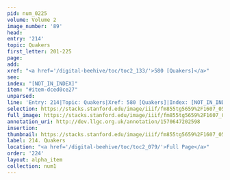 ```yaml
---
pid: num_0225
volume: Volume 2
image_number: '89'
head: 
entry: '214'
topic: Quakers
first_letter: 201-225
page: 
add: 
xref: "<a href='/digital-beehive/toc/toc2_133/'>580 [Quakers]</a>"
see: 
index: "[NOT_IN_INDEX]"
item: "#item-dced0ce27"
unparsed: 
line: 'Entry: 214|Topic: Quakers|Xref: 580 [Quakers]|Index: [NOT_IN_INDEX]|#item-dced0ce27'
selection: https://stacks.stanford.edu/image/iiif/fm855tg5659%2F1607_0556/338,3806,2958,614/full/0/default.jpg
full_image: https://stacks.stanford.edu/image/iiif/fm855tg5659%2F1607_0556/full/full/0/default.jpg
annotation_uri: http://dev.llgc.org.uk/annotation/1570647202598
insertion: 
thumbnail: https://stacks.stanford.edu/image/iiif/fm855tg5659%2F1607_0556/338,3806,600,180/250,/0/default.jpg
label: 214. Quakers
location: "<a href='/digital-beehive/toc/toc2_079/'>Full Page</a>"
order: '224'
layout: alpha_item
collection: num1
---
```

